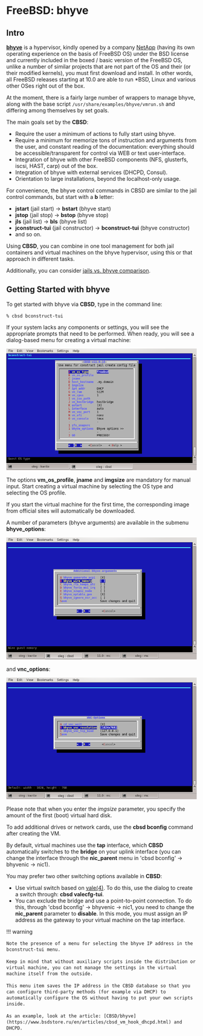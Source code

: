 # FreeBSD: bhyve

## Intro

[**bhyve**](http://man.freebsd.org/bhyve/8) is a hypervisor, kindly opened by a company [NetApp](http://www.netapp.com/us/) (having its own operating experience on the basis of FreeBSD OS) under the BSD license and currently included in the boxed / basic version of the FreeBSD OS, unlike a number of similar projects that are not part of the OS and their (or their modified kernels), you must first download and install. In other words, all FreeBSD releases starting at 10.0 are able to run \*BSD, Linux and various other OSes right out of the box.

At the moment, there is a fairly large number of wrappers to manage bhyve, along with the base script `/usr/share/examples/bhyve/vmrun.sh` and differing among themselves by set goals.

The main goals set by the **CBSD**:

* Require the user a minimum of actions to fully start using bhyve.
* Require a minimum for memorize tons of instruction and arguments from the user, and constant reading of the documentation: everything should be accessible/transparent for control via WEB or text user-interface.
* Integration of bhyve with other FreeBSD components (NFS, glusterfs, iscsi, HAST, carp) out of the box.
* Integration of bhyve with external services (DHCPD, Consul).
* Orientation to large installations, beyond the localhost-only usage.

For convenience, the bhyve control commands in CBSD are similar to the jail control commands, but start with a **b** letter:

* **jstart** (jail start) -> **bstart** (bhyve start)
* **jstop** (jail stop) -> **bstop** (bhyve stop)
* **jls** (jail list) -> **bls** (bhyve list)
* **jconstruct-tui** (jail constructor) -> **bconstruct-tui** (bhyve constructor)
* and so on.

Using **CBSD**, you can combine in one tool management for both jail containers and virtual machines on the bhyve hypervisor, using this or that approach in different tasks.

Additionally, you can consider [jails vs. bhyve comparison](/tutorials/bhyve/Virtual-Machine-Configuring.md).

## Getting Started with bhyve

To get started with bhyve via **CBSD**, type in the command line:

```
% cbsd bconstruct-tui
```

If your system lacks any components or settings, you will see the appropriate prompts that need to be performed.
When ready, you will see a dialog-based menu for creating a virtual machine:

![](img/bconstruct-tui1.png)

The options **vm_os_profile**, **jname** and **imgsize** are mandatory for manual input.
Start creating a virtual machine by selecting the OS type and selecting the OS profile.

If you start the virtual machine for the first time, the corresponding image from official sites will automatically be downloaded.

A number of parameters (bhyve arguments) are available in the submenu **bhyve_options**:

![](img/bconstruct-tui2.png)

and **vnc_options**:

![](img/bconstruct-tui3.png)

Please note that when you enter the *imgsize* parameter, you specify the amount of the first (boot) virtual hard disk.

To add additional drives or network cards, use the **cbsd bconfig** command after creating the VM.

By default, virtual machines use the **tap** interface, which **CBSD** automatically switches to the **bridge** on your uplink interface (you can change the interface through the **nic_parent** menu in 'cbsd bconfig' &rarr; bhyvenic &rarr; nic1).

You may prefer two other switching options available in **CBSD**:

* Use virtual switch based on [vale(4)](http://man.freebsd.org/vale/4). To do this, use the dialog to create a switch through: **cbsd valecfg-tui**.
* You can exclude the bridge and use a point-to-point connection. To do this, through 'cbsd bconfig' &rarr; bhyvenic &rarr; nic1, you need to change the **nic_parent** parameter to **disable**. In this mode, you must assign an IP address as the gateway to your virtual machine on the tap interface.

!!! warning

    Note the presence of a menu for selecting the bhyve IP address in the bconstruct-tui menu.

    Keep in mind that without auxiliary scripts inside the distribution or virtual machine, you can not manage the settings in the virtual machine itself from the outside.

    This menu item saves the IP address in the CBSD database so that you can configure third-party methods (for example via DHCP) to automatically configure the OS without having to put your own scripts inside.

    As an example, look at the article: [CBSD/bhyve](https://www.bsdstore.ru/en/articles/cbsd_vm_hook_dhcpd.html) and DHCPD.
